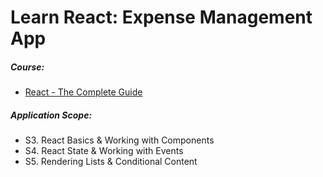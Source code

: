 # Learn React: Expense Management App

##### Course:

- [React - The Complete Guide](https://www.udemy.com/course/react-the-complete-guide-incl-redux)

##### Application Scope:

- S3. React Basics & Working with Components
- S4. React State & Working with Events
- S5. Rendering Lists & Conditional Content
